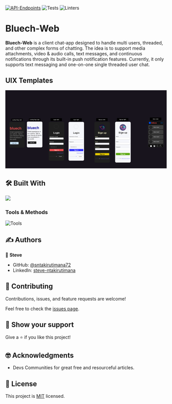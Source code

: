 [![API-Endpoints](https://img.shields.io/badge/Server-Endpoints-ee4f51)](https://github.com/sntakirutimana72/bluech)
![Tests](https://github.com/sntakirutimana72/bluech-web/actions/workflows/specs.yml/badge.svg)
![Linters](https://github.com/sntakirutimana72/bluech-web/actions/workflows/linters.yml/badge.svg)


# Bluech-Web

**Bluech-Web** is a client chat-app designed to handle multi users, threaded, and other complex forms of chatting.
The idea is to support media attachments, video & audio calls, text messages, and continuous notifications through its built-in push notification features.
Currently, it only supports text messaging and one-on-one single threaded user chat.


## UIX Templates

<p>
  <img src="./docs/designs/drawio.png" alt="UIX Template">
</p>

## 🛠️ Built With

![](https://skillicons.dev/icons?i=react,redux,html,css,tailwind,materialui,ts)

### Tools & Methods

![Tools](https://skillicons.dev/icons?i=git,github,githubactions,postman,idea,netlify)


## ✍️ Authors

👤 **Steve**

- GitHub: [@sntakirutimana72](https://github.com/sntakirutimana72/)
- LinkedIn: [steve-ntakirutimana](https://www.linkedin.com/in/steve-ntakirutimana/)

## 🤝 Contributing

Contributions, issues, and feature requests are welcome!

Feel free to check the [issues page](../../issues/).

## 🫶 Show your support

Give a ⭐️ if you like this project!

## 🤓 Acknowledgments

- Devs Communities for great free and resourceful articles.

## 📝 License

This project is [MIT](./LICENSE) licensed.
